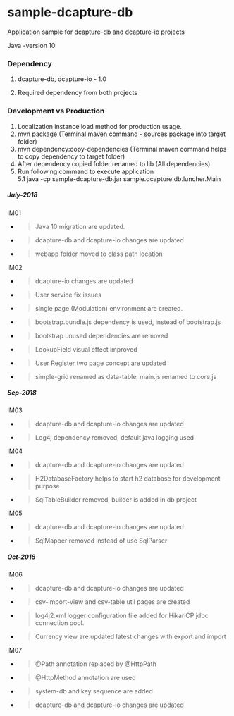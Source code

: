 # sample-dcapture-db 

Application sample for dcapture-db and dcapture-io projects

Java -version 10

### Dependency

1. dcapture-db, dcapture-io - 1.0

2. Required dependency from both projects

### Development vs Production

1. Localization instance load method for production usage.
2. mvn package  (Terminal maven command - sources package into target folder)
3. mvn dependency:copy-dependencies (Terminal maven command helps to copy dependency to target folder)
4. After dependency copied folder renamed to lib (All dependencies)
5. Run following command to execute application  
5.1  java -cp sample-dcapture-db.jar sample.dcapture.db.luncher.Main
 
##### July-2018

IM01

- >Java 10 migration are updated.
- >dcapture-db and dcapture-io changes are updated
- >webapp folder moved to class path location

IM02

- >dcapture-io changes are updated
- >User service fix issues
- >single page (Modulation) environment are created.
- >bootstrap.bundle.js dependency is used, instead of bootstrap.js 
- >bootstrap unused dependencies are removed
- >LookupField visual effect improved
- >User Register two page concept are updated
- >simple-grid renamed as data-table, main.js renamed to core.js

##### Sep-2018

IM03

- >dcapture-db and dcapture-io changes are updated
- >Log4j dependency removed, default java logging used

IM04

- >dcapture-db and dcapture-io changes are updated
- >H2DatabaseFactory helps to start h2 database for development purpose
- >SqlTableBuilder removed, builder is added in db project

IM05

- >dcapture-db and dcapture-io changes are updated
- >SqlMapper removed instead of use SqlParser

##### Oct-2018

IM06

- >dcapture-db and dcapture-io changes are updated
- >csv-import-view and csv-table util pages are created
- >log4j2.xml logger configuration file added for HikariCP jdbc connection pool.
- >Currency view are updated latest changes with export and import

IM07

- >@Path annotation replaced by @HttpPath 
- >@HttpMethod annotation are used
- >system-db and key sequence are added
- >dcapture-db and dcapture-io changes are updated